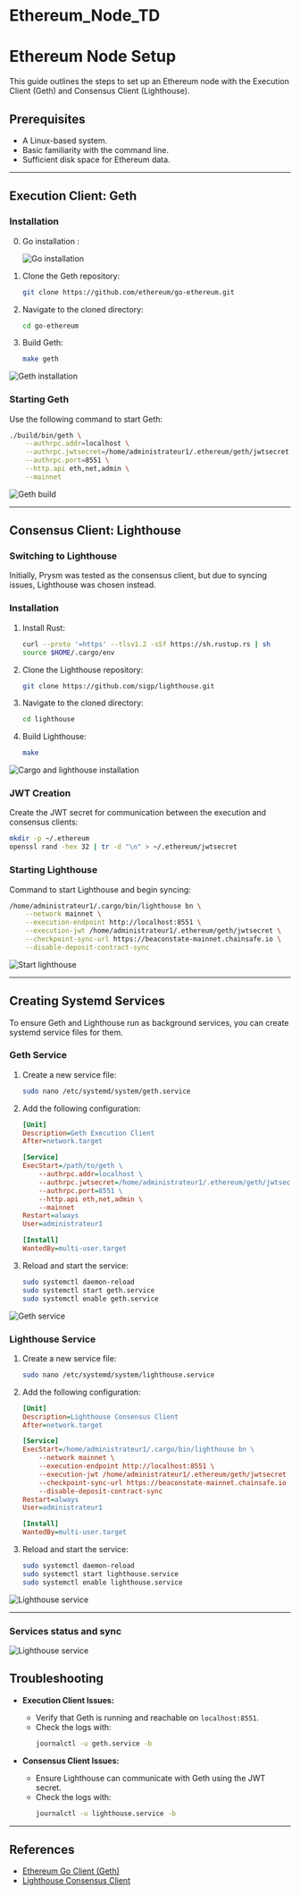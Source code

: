# Ethereum_Node_TD

# Ethereum Node Setup

This guide outlines the steps to set up an Ethereum node with the Execution Client (Geth) and Consensus Client (Lighthouse).

## Prerequisites

- A Linux-based system.
- Basic familiarity with the command line.
- Sufficient disk space for Ethereum data.

---

## Execution Client: Geth

### Installation
0. Go installation :

   ![Go installation](screenshots/go_vers.png)
   
2. Clone the Geth repository:
    ```bash
    git clone https://github.com/ethereum/go-ethereum.git
    ```

3. Navigate to the cloned directory:
    ```bash
    cd go-ethereum
    ```

4. Build Geth:
    ```bash
    make geth
    ```
![Geth installation](screenshots/Installation_GETH.png)

### Starting Geth

Use the following command to start Geth:

```bash
./build/bin/geth \
    --authrpc.addr=localhost \
    --authrpc.jwtsecret=/home/administrateur1/.ethereum/geth/jwtsecret \
    --authrpc.port=8551 \
    --http.api eth,net,admin \
    --mainnet
```
![Geth build](screenshots/GethBuild.png)

---

## Consensus Client: Lighthouse

### Switching to Lighthouse
Initially, Prysm was tested as the consensus client, but due to syncing issues, Lighthouse was chosen instead.

### Installation

1. Install Rust:
    ```bash
    curl --proto '=https' --tlsv1.2 -sSf https://sh.rustup.rs | sh
    source $HOME/.cargo/env
    ```

2. Clone the Lighthouse repository:
    ```bash
    git clone https://github.com/sigp/lighthouse.git
    ```

3. Navigate to the cloned directory:
    ```bash
    cd lighthouse
    ```

4. Build Lighthouse:
    ```bash
    make
    ```

![Cargo and lighthouse installation](screenshots/Cargo_lighthouse.png)

### JWT Creation

Create the JWT secret for communication between the execution and consensus clients:

```bash
mkdir -p ~/.ethereum
openssl rand -hex 32 | tr -d "\n" > ~/.ethereum/jwtsecret
```

### Starting Lighthouse

Command to start Lighthouse and begin syncing:

```bash
/home/administrateur1/.cargo/bin/lighthouse bn \
    --network mainnet \
    --execution-endpoint http://localhost:8551 \
    --execution-jwt /home/administrateur1/.ethereum/geth/jwtsecret \
    --checkpoint-sync-url https://beaconstate-mainnet.chainsafe.io \
    --disable-deposit-contract-sync
```


![Start lighthouse](screenshots/ligh_exec.png)

---

## Creating Systemd Services

To ensure Geth and Lighthouse run as background services, you can create systemd service files for them.

### Geth Service

1. Create a new service file:
    ```bash
    sudo nano /etc/systemd/system/geth.service
    ```

2. Add the following configuration:
    ```ini
    [Unit]
    Description=Geth Execution Client
    After=network.target

    [Service]
    ExecStart=/path/to/geth \
        --authrpc.addr=localhost \
        --authrpc.jwtsecret=/home/administrateur1/.ethereum/geth/jwtsecret \
        --authrpc.port=8551 \
        --http.api eth,net,admin \
        --mainnet
    Restart=always
    User=administrateur1

    [Install]
    WantedBy=multi-user.target
    ```

3. Reload and start the service:
    ```bash
    sudo systemctl daemon-reload
    sudo systemctl start geth.service
    sudo systemctl enable geth.service
    ```

![Geth service](screenshots/Geth_service.png)

### Lighthouse Service

1. Create a new service file:
    ```bash
    sudo nano /etc/systemd/system/lighthouse.service
    ```

2. Add the following configuration:
    ```ini
    [Unit]
    Description=Lighthouse Consensus Client
    After=network.target

    [Service]
    ExecStart=/home/administrateur1/.cargo/bin/lighthouse bn \
        --network mainnet \
        --execution-endpoint http://localhost:8551 \
        --execution-jwt /home/administrateur1/.ethereum/geth/jwtsecret \
        --checkpoint-sync-url https://beaconstate-mainnet.chainsafe.io \
        --disable-deposit-contract-sync
    Restart=always
    User=administrateur1

    [Install]
    WantedBy=multi-user.target
    ```

3. Reload and start the service:
    ```bash
    sudo systemctl daemon-reload
    sudo systemctl start lighthouse.service
    sudo systemctl enable lighthouse.service
    ```

![Lighthouse service](screenshots/Light_service.png)

---

### Services status and sync

![Lighthouse service](screenshots/services_status.png)

## Troubleshooting

- **Execution Client Issues:**
  - Verify that Geth is running and reachable on `localhost:8551`.
  - Check the logs with:
    ```bash
    journalctl -u geth.service -b
    ```

- **Consensus Client Issues:**
  - Ensure Lighthouse can communicate with Geth using the JWT secret.
  - Check the logs with:
    ```bash
    journalctl -u lighthouse.service -b
    ```

---

## References
- [Ethereum Go Client (Geth)](https://github.com/ethereum/go-ethereum)
- [Lighthouse Consensus Client](https://github.com/sigp/lighthouse)
